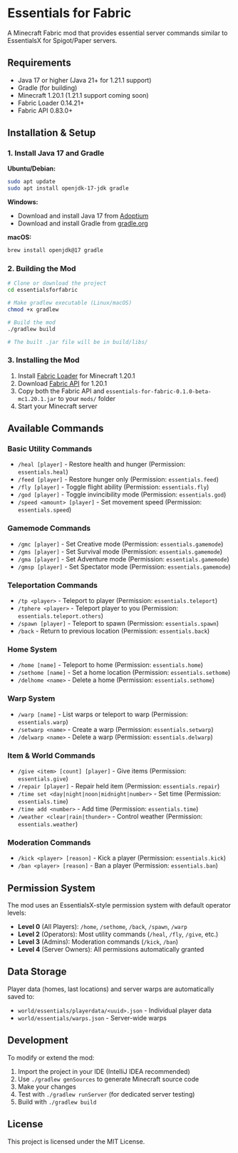 # Essentials for Fabric

A Minecraft Fabric mod that provides essential server commands similar to EssentialsX for Spigot/Paper servers.

## Requirements

- Java 17 or higher (Java 21+ for 1.21.1 support)
- Gradle (for building)
- Minecraft 1.20.1 (1.21.1 support coming soon)
- Fabric Loader 0.14.21+
- Fabric API 0.83.0+

## Installation & Setup

### 1. Install Java 17 and Gradle

**Ubuntu/Debian:**
```bash
sudo apt update
sudo apt install openjdk-17-jdk gradle
```

**Windows:**
- Download and install Java 17 from [Adoptium](https://adoptium.net/)
- Download and install Gradle from [gradle.org](https://gradle.org/install/)

**macOS:**
```bash
brew install openjdk@17 gradle
```

### 2. Building the Mod

```bash
# Clone or download the project
cd essentialsforfabric

# Make gradlew executable (Linux/macOS)
chmod +x gradlew

# Build the mod
./gradlew build

# The built .jar file will be in build/libs/
```

### 3. Installing the Mod

1. Install [Fabric Loader](https://fabricmc.net/use/) for Minecraft 1.20.1
2. Download [Fabric API](https://www.curseforge.com/minecraft/mc-mods/fabric-api) for 1.20.1
3. Copy both the Fabric API and `essentials-for-fabric-0.1.0-beta-mc1.20.1.jar` to your `mods/` folder
4. Start your Minecraft server

## Available Commands

### Basic Utility Commands
- `/heal [player]` - Restore health and hunger (Permission: `essentials.heal`)
- `/feed [player]` - Restore hunger only (Permission: `essentials.feed`)
- `/fly [player]` - Toggle flight ability (Permission: `essentials.fly`)
- `/god [player]` - Toggle invincibility mode (Permission: `essentials.god`)
- `/speed <amount> [player]` - Set movement speed (Permission: `essentials.speed`)

### Gamemode Commands
- `/gmc [player]` - Set Creative mode (Permission: `essentials.gamemode`)
- `/gms [player]` - Set Survival mode (Permission: `essentials.gamemode`)
- `/gma [player]` - Set Adventure mode (Permission: `essentials.gamemode`)
- `/gmsp [player]` - Set Spectator mode (Permission: `essentials.gamemode`)

### Teleportation Commands
- `/tp <player>` - Teleport to player (Permission: `essentials.teleport`)
- `/tphere <player>` - Teleport player to you (Permission: `essentials.teleport.others`)
- `/spawn [player]` - Teleport to spawn (Permission: `essentials.spawn`)
- `/back` - Return to previous location (Permission: `essentials.back`)

### Home System
- `/home [name]` - Teleport to home (Permission: `essentials.home`)
- `/sethome [name]` - Set a home location (Permission: `essentials.sethome`)
- `/delhome <name>` - Delete a home (Permission: `essentials.sethome`)

### Warp System
- `/warp [name]` - List warps or teleport to warp (Permission: `essentials.warp`)
- `/setwarp <name>` - Create a warp (Permission: `essentials.setwarp`)
- `/delwarp <name>` - Delete a warp (Permission: `essentials.delwarp`)

### Item & World Commands
- `/give <item> [count] [player]` - Give items (Permission: `essentials.give`)
- `/repair [player]` - Repair held item (Permission: `essentials.repair`)
- `/time set <day|night|noon|midnight|number>` - Set time (Permission: `essentials.time`)
- `/time add <number>` - Add time (Permission: `essentials.time`)
- `/weather <clear|rain|thunder>` - Control weather (Permission: `essentials.weather`)

### Moderation Commands
- `/kick <player> [reason]` - Kick a player (Permission: `essentials.kick`)
- `/ban <player> [reason]` - Ban a player (Permission: `essentials.ban`)

## Permission System

The mod uses an EssentialsX-style permission system with default operator levels:

- **Level 0** (All Players): `/home`, `/sethome`, `/back`, `/spawn`, `/warp`
- **Level 2** (Operators): Most utility commands (`/heal`, `/fly`, `/give`, etc.)
- **Level 3** (Admins): Moderation commands (`/kick`, `/ban`)
- **Level 4** (Server Owners): All permissions automatically granted

## Data Storage

Player data (homes, last locations) and server warps are automatically saved to:
- `world/essentials/playerdata/<uuid>.json` - Individual player data
- `world/essentials/warps.json` - Server-wide warps

## Development

To modify or extend the mod:

1. Import the project in your IDE (IntelliJ IDEA recommended)
2. Use `./gradlew genSources` to generate Minecraft source code
3. Make your changes
4. Test with `./gradlew runServer` (for dedicated server testing)
5. Build with `./gradlew build`

## License

This project is licensed under the MIT License.